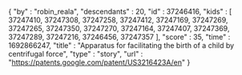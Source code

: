 {
  "by" : "robin_reala",
  "descendants" : 20,
  "id" : 37246416,
  "kids" : [ 37247410, 37247308, 37247258, 37247412, 37247169, 37247269, 37247265, 37247350, 37247270, 37247164, 37247407, 37247369, 37247289, 37247216, 37246456, 37247357 ],
  "score" : 35,
  "time" : 1692866247,
  "title" : "Apparatus for facilitating the birth of a child by centrifugal force",
  "type" : "story",
  "url" : "https://patents.google.com/patent/US3216423A/en"
}

